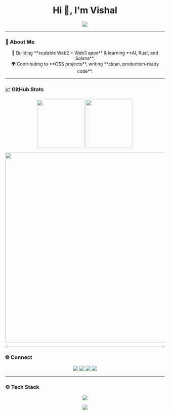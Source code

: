 <!-- Vishal's Minimal & Clean GitHub Profile -->

<h1 align="center">Hi 👋, I'm Vishal</h1>

<p align="center">
  <img src="https://readme-typing-svg.herokuapp.com?lines=Computer+Science+Student;Full+Stack+Web+Developer;Freelancer;WEB3%20Enthusiast;Always%20learning&center=true&width=500&height=45&color=36BCF7&vCenter=true&pause=1000" />
</p>

---

### 💫 About Me
<p align="center">
🎯 Building **scalable Web2 + Web3 apps** & learning **AI, Rust, and Solana**.<br/>
🌍 Contributing to **OSS projects**, writing **clean, production-ready code**.
</p>

---

### 📈 GitHub Stats
<p align="center">
  <!-- GitHub Stats -->
  <img src="https://github-readme-stats.vercel.app/api?username=VishalDevx&show_icons=true&theme=tokyonight&hide_border=true&count_private=true" height="150" />
  
  <!-- Streak Stats -->
  <img src="https://github-readme-streak-stats.herokuapp.com/?user=VishalDevx&theme=tokyonight&hide_border=true" height="150" />
</p>

<p align="center">
  <!-- Activity Graph -->
  <img src="https://github-readme-activity-graph.vercel.app/graph?username=VishalDevx&theme=react-dark&hide_border=true&area=true" width="600"/>
</p>

---

### 🌐 Connect
<p align="center">
  <a href="mailto:your-vishalcsx@gmail.com"><img src="https://img.icons8.com/color/48/gmail-new.png" /></a>
  <a href="https://linkedin.com/in/vishal-singh-779054260"><img src="https://img.icons8.com/color/48/linkedin.png" /></a>
  <a href="https://twitter.com/VishalCsx"><img src="https://img.icons8.com/color/48/twitter--v1.png" /></a>
  <a href="https://github.com/VishalDevx"><img src="https://img.icons8.com/material-outlined/48/ffffff/github.png" /></a>
</p>

---

### ⚙️ Tech Stack
<p align="center">
  <img src="https://skillicons.dev/icons?i=js,ts,react,nextjs,nodejs,express,postgres,mongodb,prisma,docker,git,github,tailwind,vscode,vercel&perline=7" />
</p>

<p align="center">
  <img src="https://capsule-render.vercel.app/api?type=waving&color=0:36BCF7,100:7F00FF&height=100&section=footer" />
</p>

